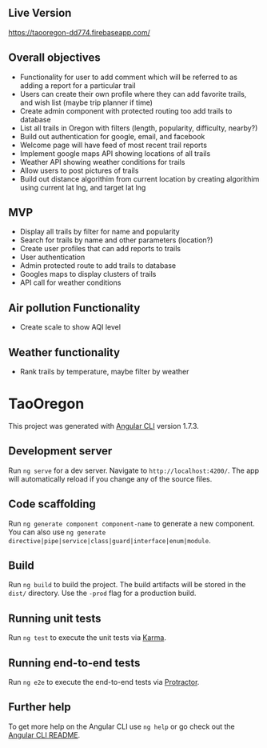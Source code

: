 ## Live Version

https://taooregon-dd774.firebaseapp.com/

## Overall objectives
* Functionality for user to add comment which will be referred to as adding a report for a particular trail
* Users can create their own profile where they can add favorite trails, and wish list (maybe trip planner if time)
* Create admin component with protected routing too add trails to database
* List all trails in Oregon with filters (length, popularity, difficulty, nearby?)
* Build out authentication for google, email, and facebook
* Welcome page will have feed of most recent trail reports
* Implement google maps API showing locations of all trails
* Weather API showing weather conditions for trails
* Allow users to post pictures of trails
* Build out distance algorithim from current location by creating algorithim using current lat lng, and target lat lng


## MVP
* Display all trails by filter for name and popularity
* Search for trails by name and other parameters (location?)
* Create user profiles that can add reports to trails
* User authentication
* Admin protected route to add trails to database
* Googles maps to display clusters of trails
* API call for weather conditions


## Air pollution Functionality
* Create scale to show AQI level

## Weather functionality
* Rank trails by temperature, maybe filter by weather


# TaoOregon

This project was generated with [Angular CLI](https://github.com/angular/angular-cli) version 1.7.3.

## Development server

Run `ng serve` for a dev server. Navigate to `http://localhost:4200/`. The app will automatically reload if you change any of the source files.

## Code scaffolding

Run `ng generate component component-name` to generate a new component. You can also use `ng generate directive|pipe|service|class|guard|interface|enum|module`.

## Build

Run `ng build` to build the project. The build artifacts will be stored in the `dist/` directory. Use the `-prod` flag for a production build.

## Running unit tests

Run `ng test` to execute the unit tests via [Karma](https://karma-runner.github.io).

## Running end-to-end tests

Run `ng e2e` to execute the end-to-end tests via [Protractor](http://www.protractortest.org/).

## Further help

To get more help on the Angular CLI use `ng help` or go check out the [Angular CLI README](https://github.com/angular/angular-cli/blob/master/README.md).
